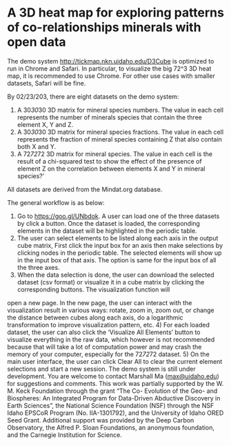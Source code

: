 # A 3D heat map for exploring patterns of co-relationships minerals with open data

The demo system http://tickmap.nkn.uidaho.edu/D3Cube is optimized to run in Chrome and Safari. In particular, to visualize the big 72^3 3D heat map, it is recommended to use Chrome. For other use cases with smaller datasets, Safari will be fine.  

By 02/23/203, there are eight datasets on the demo system:
1) A 30*30*30 3D matrix for mineral species numbers. The value in each cell represents the number of minerals species that contain the three element X, Y and Z.
2) A 30*30*30 3D matrix for mineral species fractions. The value in each cell represents the fraction of mineral species containing Z that also contain both X and Y.
3) A 72*72*72 3D matrix for mineral species. The value in each cell is the result of a chi-squared test to show the effect of the presence of element Z on the correlation between elements X and Y in mineral species?’

All datasets are derived from the Mindat.org database. 

The general workflow is as below:
1) Go to https://goo.gl/UNbdok. A user can load one of the three datasets by click a button. Once the dataset is loaded, the corresponding elements in the dataset will be highlighted in the periodic table.
2) The user can select elements to be listed along each axis in the output cube matrix, First click the input box for an axis then make selections by clicking nodes in the periodic table. The selected elements will show up in the input box of that axis. The option is same for the input box of all the three axes.
3) When the data selection is done, the user can download the selected dataset (csv format) or visualize it in a cube matrix by clicking the corresponding buttons. The visualization function will
    
open a new page. In the new page, the user can interact with the visualization result in various ways: rotate, zoom in, zoom out, or change the distance between cubes along each axis, do a logarithmic transformation to improve visualization pattern, etc.
4) For each loaded dataset, the user can also click the ‘Visualize All Elements’ button to visualize everything in the raw data, which however is not recommended because that will take a lot of computation power and may crash the memory of your computer, especially for the 72*72*72 dataset.
5) On the main user interface, the user can click Clear All to clear the current element selections and start a new session.
The demo system is still under development. You are welcome to contact Marshall Ma (max@uidaho.edu) for suggestions and comments.
This work was partially supported by the W. M. Keck Foundation through the grant “The Co- Evolution of the Geo- and Biospheres: An Integrated Program for Data-Driven Abductive Discovery in Earth Sciences”, the National Science Foundation (NSF) through the NSF Idaho EPSCoR Program (No. IIA-1301792), and the University of Idaho ORED Seed Grant. Additional support was provided by the Deep Carbon Observatory, the Alfred P. Sloan Foundations, an anonymous foundation, and the Carnegie Institution for Science.
  
